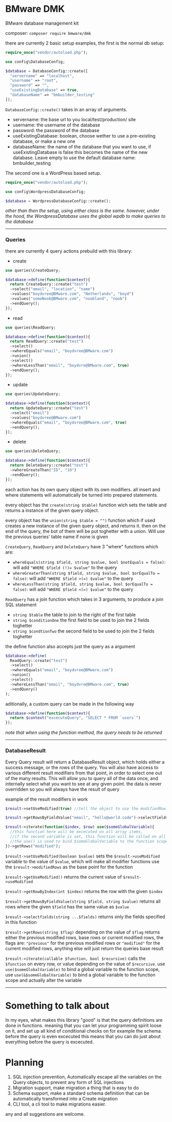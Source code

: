 # BMware DMK

BMware database management kit

composer: `composer require bmware/dmk`

there are currently 2 basic setup examples, the first is the normal db setup:

```PHP
require_once("vendor/autoload.php");

use config\DatabaseConfig;

$database = DatabaseConfig::create([
  "servername" => "localhost",
  "username" => "root",
  "password" => "",
  "useExistingDatabase" => true,
  "databaseName" => "bmbuilder_testing"
]);
```

`DatabaseConfig::create()` takes in an array of arguments.

- servername: the base url to you local/test/production/ site
- username: the username of the database
- password: the password of the database
- useExistingDatabase: boolean, choose wether to use a pre-existing database, or make a new one
- databaseName: the name of the database that you want to use, if useExistingDatabase is false
  this becomes the name of the new database. Leave empty to use the default database name: bmbuilder_testing

The second one is a WordPress based setup.

```PHP
require_once("vendor/autoload.php");

use config\WordpressDatabaseConfig;

$database = WordpressDatabaseConfig::create();
```

_other than then the setup, using either class is the same. however, under the hood, the WordpressDatabase uses the global wpdb to make queries to the database_

---

### Queries

there are currently 4 query actions prebuild with this library:

- create

```PHP
use queries\CreateQuery;

$database->define(function($context){
  return CreateQuery::create("test")
  ->select("email", "location", "name")
  ->values("boydvree@BMware.com", "Netherlands", "boyd")
  ->values("someNoob@BMware.com", "noobland", "noob")
  ->endQuery();
});
```

- read

```PHP
use queries\ReadQuery;

$database->define(function($context){
  return ReadQuery::create("test")
  ->select()
  ->whereEquals("email", "boydvree@BMware.com")
  ->union()
  ->select()
  ->whereLessThan("email", "boydvre@BMware.com", true)
  ->endQuery();
});
```

- update

```PHP
use queries\UpdateQuery;

$database->define(function($context){
  return UpdateQuery::create("test")
  ->select("email")
  ->values("boydvree@BMware.com")
  ->whereEquals("email", "boydvree@BMware.com", true)
  ->endQuery();
});
```

- delete

```PHP
use queries\DeleteQuery;

$database->define(function($context){
  return DeleteQuery::create("test")
  ->whereGreateThan("ID", "10")
  ->endQuery();
});
```

each action has its own query object with its own modifiers.
all insert and where statements will automatically be turned into prepared statements.

every object has the `create(string $table)` function wich sets the table and returns a instance of the given query object.

every object has the `union(string $table = "")` function which if used creates a new instance of the given query object, and returns it. then on the end of the query, the bot of them will be put toghetter with a union. Will use the previous queries' table name if none is given

`CreateQuery`, `ReadQuery` and `DeleteQuery` have 3 "where" functions which are:

- `whereEquals(string $field, string $value, bool $notEquals = false)`: will add `"WHERE $field (!)= $value"` to the query
- `whereGreaterThan(string $field, string $value, bool $orEqualTo = false)`: will add `"WHERE $field >(=) $value"` to the query
- `whereLessThan(string $field, string $value, bool $orEqualTo = false)`: will add `"WHERE $field <(=) $value"` to the query

`ReadQuery` has a join function which takes in 3 arguments, to produce a join SQL statement

- `string $table` the table to join to the right of the first table
- `string $conditionOne` the first field to be used to join the 2 fields toghetter
- `string $condtionTwo` the second field to be used to join the 2 fields toghetter

the define function also accepts just the query as a argument

```php
$database->define(
  ReadQuery::create("test")
  ->select()
  ->whereEquals("email", "boydvree@BMware.com")
  ->union()
  ->select()
  ->whereLessThan("email", "boydvre@BMware.com", true)
  ->endQuery()
);
```

aditionally, a custom query can be made in the following way

```php
$database->define(function($context){
  return $context("excecuteQuery", "SELECT * FROM `users`")
});
```

_note that when using the function method, the query needs to be returned_

---

### DatabaseResult

Every Query result will return a DatabaseResult object, which holds either a success message, or the rows of the query. You will also have access to various different result modifiers from that point, in order to select one out of the many results. This will allow you to query all of the data once, and internally select what you want to see at any given point. the data is never overridden so you will always have the result of query

example of the result modifiers in work

```PHP
$result->setUseModified(true) //tell the object to use the modifiedRow as the base for the next call

$result->getRowsByFieldValue("email", "hello@world.code")->selectFields("id")->getRows("modified"); // you can chain as many as you want toghetter however some might clash with eachother

$result->iterate(function($index, $row) use($someGlobalVariable){
  //this function here will be excecuted on all array items,
  //if the second variable is set, this function will be called on all values
  //the use() is used to bind $someGlobalVariable to the function scope this is completely optional
})->getRows("modified");
```

`$result->setUseModified(boolean $value)` sets the `$result->useModified` variable to the value of `$value`, which will make all modifier functions use the `$result->modifiedRows` as the base point for the function

`$result->getUseModified()` returns the current value of `$result->useModified`

`$result->getRowByIndex(int $index)` returns the row with the given `$index`

`$result->getRowsByFieldValue(string $field, string $value)` returns all rows where the given `$field` has the same value as `$value`

`$result->selectfields(string ...$fields)` returns only the fields specified in this function

`$result->getRows(string $flag)` depending on the value of `$flag` returns either the previous modified rows, base rows or current modified rows, the flags are: `"previous"` for the previous modified rows or `"modified"` for the current modified rows, anything else will just return the queries base result

`$result->iterate(callable $function, bool $recursive)` calls the `$function` on every row, or value depending on the value of `$recursive`. use `use($someGlobalVariable)` to bind a global variable to the function scope, use `use(&$someGlobalVariable)` to bind a global variable to the function scope and actually alter the variable

---

# Something to talk about

In my eyes, what makes this library "good" is that the query definitions are done in functions. meaning that you can let your programming spirit loose on it, and set up all kind of conditional checks on for example the schema. before the query is even excecuted this means that you can do just about everything before the query is excecuted.

# Planning

1. SQL injection prevention, Automatically escape all the variables on the Query objects, to prevent any form of SQL injections
2. Migration support, make migration a thing that is easy to do
3. Schema support, make a standard schema definition that can be automatically transformed into a Create migration
4. CLI tool, a cli tool to make migrations easier.

any and all suggestions are welcome.
